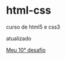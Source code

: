 # html-css
 curso de html5 e css3

atualizado

<a href="https://ithamarluis.github.io/html-css/desafios/d010-meu"> Meu 10° desafio </a>